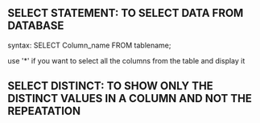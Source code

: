 ## SELECT STATEMENT: TO SELECT DATA FROM DATABASE
 syntax: SELECT Column_name FROM tablename;
 
 use '*' if you want to select all the columns from the table and display it

## SELECT DISTINCT: TO SHOW ONLY THE DISTINCT VALUES IN A COLUMN AND NOT THE REPEATATION
